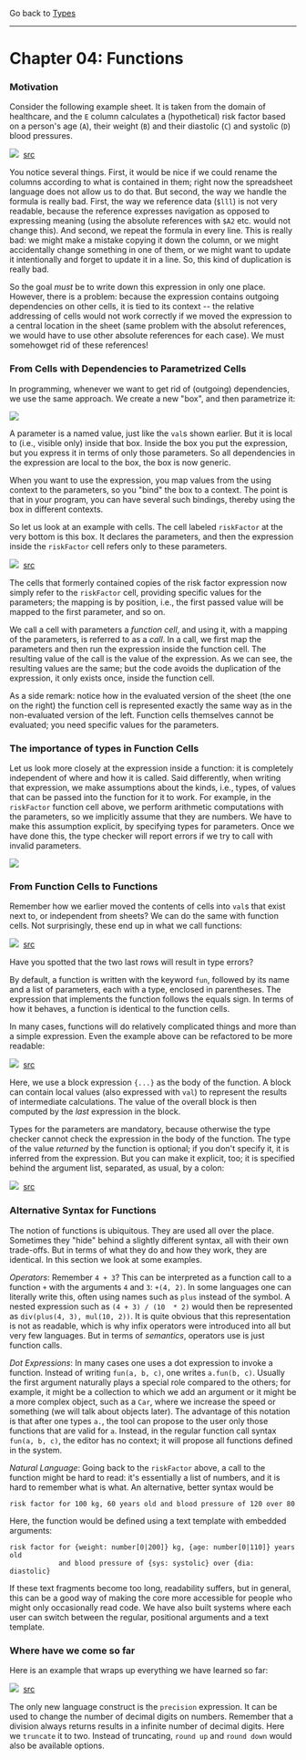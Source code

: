 
Go back to [Types](../chapter03_types/index.md)

<hr/>

# Chapter 04: Functions

### Motivation

Consider the following example sheet. It is taken from the domain of healthcare,
and the `E` column calculates a (hypothetical) risk factor based on a person's
age (`A`), their weight (`B`) and their diastolic (`C`) and systolic (`D`) blood
pressures.

![](FunctionCells/ComplexSheet.png)&nbsp;&nbsp;[src](http://127.0.0.1:63320/node?ref=r%3A16d89834-7a42-43f5-ba48-4acec0e1fb39%28chapter04_functions%29%2F6455317040166694580)

You notice several things. First, it would be nice if we could rename
the columns according to what is contained in them; right now the
spreadsheet language does not allow us to do that. But second, the way
we handle the formula is really bad. First, the way we reference data
(`$lll`) is not very readable, because the reference expresses
navigation as opposed to expressing meaning (using the absolute
references with `$A2` etc. would not change this). And second, we repeat
the formula in every line. This is really bad: we might make a mistake
copying it down the column, or we might accidentally change something in one
of them, or we might want to update it intentionally and forget to update it
in a line. So, this kind of duplication is really bad.

So the goal _must_ be to write down this expression in only one place.
However, there is a problem: because the expression contains outgoing
dependencies on other cells, it is tied to its context -- the relative
addressing of cells would not work correctly if we moved the expression
to a central location in the sheet (same problem with the absolut references,
we would have to use other absolute references for each case). We 
must somehowget rid of these references!


### From Cells with Dependencies to Parametrized Cells

In programming, whenever we want to get rid of (outgoing) dependencies, we use
the same approach. We create a new "box", and then parametrize it:

![](functions.png)

A parameter is a named value, just like the `val`s shown earlier. But it
is local to (i.e., visible only) inside that box. Inside the box you put
the expression, but you express it in terms of only those parameters. So
all dependencies in the expression are local to the box, the box is now
generic. 

When you want to use the expression, you map values from the using context
to the parameters, so you "bind" the box to a context. The point is that in
your program, you can have several such bindings, thereby using the box in
different contexts. 

So let us look at an example with cells. The cell labeled `riskFactor` at
the very bottom is this box. It declares the parameters, and then the expression
inside the `riskFactor` cell refers only to these parameters.

![](FunctionCells/ComplexSheetWithParamCell.png)&nbsp;&nbsp;[src](http://127.0.0.1:63320/node?ref=r%3A16d89834-7a42-43f5-ba48-4acec0e1fb39%28chapter04_functions%29%2F6455317040166746748)

The cells that formerly contained copies of the risk factor expression now
simply refer to the `riskFactor` cell, providing specific values for the parameters;
the mapping is by position, i.e., the first passed value will be mapped to the
first parameter, and so on. 

We call a cell with parameters a _function cell_, and using it, with a
mapping of the parameters, is referred to as a _call_. In a call, we
first map the parameters and then run the expression inside the function
cell. The resulting value of the call is the value of the expression. As
we can see, the resulting values are the same; but the code avoids the 
duplication of the expression, it only exists once, inside the function cell.

As a side remark: notice how in the evaluated version of the sheet (the one
on the right) the function cell is represented exactly the same way as in the
non-evaluated version of the left. Function cells themselves cannot be evaluated;
you need specific values for the parameters.

### The importance of types in Function Cells

Let us look more closely at the expression inside a function: it is
completely independent of where and how it is called. Said differently,
when writing that expression, we make assumptions about the kinds, i.e.,
types, of values that can be passed into the function for it to work.
For example, in the `riskFactor` function cell above, we perform
arithmetic computations with the parameters, so we implicitly assume
that they are numbers. We have to make this assumption explicit, by
specifying types for parameters. Once we have done this, the type
checker will report errors if we try to call with invalid parameters.

![](functionCellError.png)

### From Function Cells to Functions

Remember how we earlier moved the contents of cells into `val`s that exist
next to, or independent from sheets? We can do the same with function cells.
Not surprisingly, these end up in what we call functions:

![](ActualFunction/ComplexSheetWithParamCell2.png)&nbsp;&nbsp;[src](http://127.0.0.1:63320/node?ref=r%3A16d89834-7a42-43f5-ba48-4acec0e1fb39%28chapter04_functions%29%2F6455317040168353366)

Have you spotted that the two last rows will result in type errors?

By default, a function is written with the keyword `fun`, followed by its name and a 
list of parameters, each with a type, enclosed in parentheses. The expression that
implements the function follows the equals sign. In terms of how it behaves, a 
function is identical to the function cells. 		

In many cases, functions will do relatively complicated things and more than a
simple expression. Even the example above can be refactored to be more readable:

![](ActualFunction/FunctionWithBody.png)&nbsp;&nbsp;[src](http://127.0.0.1:63320/node?ref=r%3A16d89834-7a42-43f5-ba48-4acec0e1fb39%28chapter04_functions%29%2F6455317040168374919)

Here, we use a block expression `{...}` as the body of the function. A
block can contain local values (also expressed with `val`) to represent
the results of intermediate calculations. The value of the overall block
is then computed by the _last_ expression in the block. 

Types for the parameters are mandatory, because otherwise the type
checker cannot check the expression in the body of the function. The
type of the value _returned_ by the function is optional; if you don't
specify it, it is inferred from the expression. But you can make it
explicit, too; it is specified behind the argument list, separated, as
usual, by a colon:

![](ActualFunction/FunctionWithBodyAndType.png)&nbsp;&nbsp;[src](http://127.0.0.1:63320/node?ref=r%3A16d89834-7a42-43f5-ba48-4acec0e1fb39%28chapter04_functions%29%2F6455317040168458553)
	
	

### Alternative Syntax for Functions

The notion of functions is ubiquitous. They are used all over the place.
Sometimes they "hide" behind a slightly different syntax, all with their
own trade-offs. But in terms of what they do and how they work, they are
identical. In this section we look at some examples.

*Operators*: Remember `4 + 3`? This can be interpreted as a function
call to a function `+` with the arguments `4` and `3`: `+(4, 2)`. In
some languages one can literally write this, often using names such as
`plus` instead of the symbol. A nested expression such as 
`(4 + 3) / (10 	* 2)` would then be represented as `div(plus(4, 3), mul(10, 2))`. It is
quite obvious that this representation is not as readable, which is why
infix operators were introduced into all but very few languages. But in
terms of _semantics_, operators use is just function calls.


*Dot Expressions*: In many cases one uses a dot expression to invoke a function.
Instead of writing `fun(a, b, c)`, one writes `a.fun(b, c)`. Usually the first
argument naturally plays a special role compared to the others; for example, it
might be a collection to which we add an argument or it might be a more complex
object, such as a `Car`, where we increase the speed or something (we will talk
about objects later). The advantage of this notation is that after one types
`a.`, the tool can propose to the user only those functions that are valid for `a`. 
Instead, in the regular function call syntax `fun(a, b, c)`, the editor has
no context; it will propose all functions defined in the system.


*Natural Language*: Going back to the `riskFactor` above, a call to the function
might be hard to read: it's essentially a list of numbers, and it is hard to remember
what is what. An alternative, better syntax would be 

    risk factor for 100 kg, 60 years old and blood pressure of 120 over 80

Here, the function would be defined using a text template with embedded arguments:
  
    risk factor for {weight: number[0|200]} kg, {age: number[0|110]} years old 
                and blood pressure of {sys: systolic} over {dia: diastolic}

If these text fragments become too long, readability suffers, but in
general, this can be a good way of making the core more accessible for
people who might only occasionally read code. We have also built systems
where each user can switch between the regular, positional arguments and
a text template.


### Where have we come so far

Here is an example that wraps up everything we have learned so far:

![](WhereAreWe/ComplexExample.png)&nbsp;&nbsp;[src](http://127.0.0.1:63320/node?ref=r%3A16d89834-7a42-43f5-ba48-4acec0e1fb39%28chapter04_functions%29%2F6455317040168536890)

The only new language construct is the `precision` expression. It can be used
to change the number of decimal digits on numbers. Remember that a division always
returns results in a infinite number of decimal digits. Here we `truncate` it to two.
Instead of truncating, `round up` and `round down` would also be available options.


